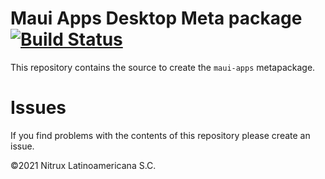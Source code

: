 # Maui Apps Desktop Meta package [![Build Status](https://travis-ci.org/Nitrux/maui-apps.svg?branch=master)](https://travis-ci.org/Nitrux/maui-apps)

This repository contains the source to create the `maui-apps` metapackage.

# Issues
If you find problems with the contents of this repository please create an issue.

©2021 Nitrux Latinoamericana S.C.
